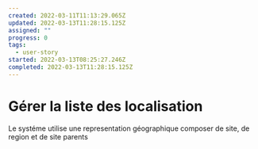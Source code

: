 ```yaml
---
created: 2022-03-11T11:13:29.065Z
updated: 2022-03-13T11:28:15.125Z
assigned: ""
progress: 0
tags:
  - user-story
started: 2022-03-13T08:25:27.246Z
completed: 2022-03-13T11:28:15.125Z
---
```


# Gérer la liste des localisation

Le systéme utilise une representation géographique composer de site, de region et de site parents
